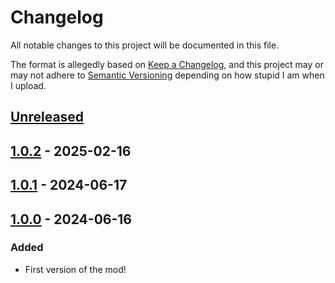 # Changelog

All notable changes to this project will be documented in this file.

The format is allegedly based on [Keep a Changelog](https://keepachangelog.com/en/1.1.0/), and this project may or may not adhere to [Semantic Versioning](https://semver.org/spec/v2.0.0.html) depending on how stupid I am when I upload.

## [Unreleased]

## [1.0.2] - 2025-02-16

## [1.0.1] - 2024-06-17

## [1.0.0] - 2024-06-16

### Added

- First version of the mod!

[unreleased]: https://github.com/Trev2/NemesisSkillIssue/compare/1.0.2...HEAD
[1.0.2]: https://github.com/Trev2/NemesisSkillIssue/compare/1.0.1...1.0.2
[1.0.1]: https://github.com/Trev2/NemesisSkillIssue/compare/1.0.0...1.0.1
[1.0.0]: https://github.com/Trev2/NemesisSkillIssue/compare/b6659a9717f15de3ccfcbcd244c813d26d80aa77...1.0.0
